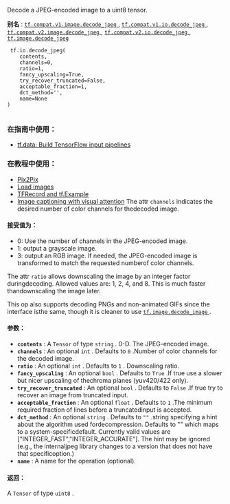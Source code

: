 Decode a JPEG-encoded image to a uint8 tensor.

**别名** : [ `tf.compat.v1.image.decode_jpeg` ](/api_docs/python/tf/io/decode_jpeg), [ `tf.compat.v1.io.decode_jpeg` ](/api_docs/python/tf/io/decode_jpeg), [ `tf.compat.v2.image.decode_jpeg` ](/api_docs/python/tf/io/decode_jpeg), [ `tf.compat.v2.io.decode_jpeg` ](/api_docs/python/tf/io/decode_jpeg), [ `tf.image.decode_jpeg` ](/api_docs/python/tf/io/decode_jpeg)

```
 tf.io.decode_jpeg(
    contents,
    channels=0,
    ratio=1,
    fancy_upscaling=True,
    try_recover_truncated=False,
    acceptable_fraction=1,
    dct_method='',
    name=None
)
 
```

### 在指南中使用：
- [tf.data: Build TensorFlow input pipelines](https://tensorflow.google.cn/guide/data)


### 在教程中使用：
- [Pix2Pix](https://tensorflow.google.cn/tutorials/generative/pix2pix)
- [Load images](https://tensorflow.google.cn/tutorials/load_data/images)
- [TFRecord and tf.Example](https://tensorflow.google.cn/tutorials/load_data/tfrecord)
- [Image captioning with visual attention](https://tensorflow.google.cn/tutorials/text/image_captioning)
The attr  `channels`  indicates the desired number of color channels for thedecoded image.

#### 接受值为：
- 0: Use the number of channels in the JPEG-encoded image.
- 1: output a grayscale image.
- 3: output an RGB image.
If needed, the JPEG-encoded image is transformed to match the requested numberof color channels.

The attr  `ratio`  allows downscaling the image by an integer factor duringdecoding.  Allowed values are: 1, 2, 4, and 8.  This is much faster thandownscaling the image later.

This op also supports decoding PNGs and non-animated GIFs since the interface isthe same, though it is cleaner to use [ `tf.image.decode_image` ](https://tensorflow.google.cn/api_docs/python/tf/io/decode_image).

#### 参数：
- **`contents`** : A  `Tensor`  of type  `string` . 0-D.  The JPEG-encoded image.
- **`channels`** : An optional  `int` . Defaults to  `0` .Number of color channels for the decoded image.
- **`ratio`** : An optional  `int` . Defaults to  `1` . Downscaling ratio.
- **`fancy_upscaling`** : An optional  `bool` . Defaults to  `True` .If true use a slower but nicer upscaling of thechroma planes (yuv420/422 only).
- **`try_recover_truncated`** : An optional  `bool` . Defaults to  `False` .If true try to recover an image from truncated input.
- **`acceptable_fraction`** : An optional  `float` . Defaults to  `1` .The minimum required fraction of lines before a truncatedinput is accepted.
- **`dct_method`** : An optional  `string` . Defaults to  `""` .string specifying a hint about the algorithm used fordecompression.  Defaults to "" which maps to a system-specificdefault.  Currently valid values are ["INTEGER_FAST","INTEGER_ACCURATE"].  The hint may be ignored (e.g., the internaljpeg library changes to a version that does not have that specificoption.)
- **`name`** : A name for the operation (optional).


#### 返回：
A  `Tensor`  of type  `uint8` .

